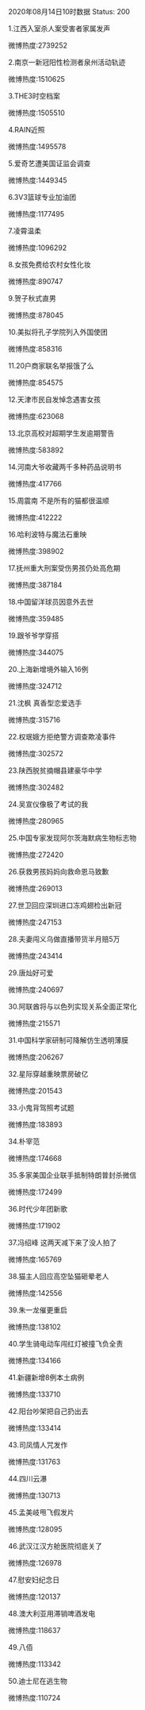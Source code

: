 2020年08月14日10时数据
Status: 200

1.江西入室杀人案受害者家属发声

微博热度:2739252

2.南京一新冠阳性检测者泉州活动轨迹

微博热度:1510625

3.THE3时空档案

微博热度:1505510

4.RAIN近照

微博热度:1495578

5.爱奇艺遭美国证监会调查

微博热度:1449345

6.3V3篮球专业加油团

微博热度:1177495

7.凌霄温柔

微博热度:1096292

8.女孩免费给农村女性化妆

微博热度:890747

9.贺子秋式直男

微博热度:878045

10.美拟将孔子学院列入外国使团

微博热度:858316

11.20户商家联名举报饿了么

微博热度:854575

12.天津市民自发悼念遇害女孩

微博热度:623068

13.北京高校对超期学生发逾期警告

微博热度:583892

14.河南大爷收藏两千多种药品说明书

微博热度:417766

15.周震南 不是所有的猫都很温顺

微博热度:412222

16.哈利波特与魔法石重映

微博热度:398902

17.抚州重大刑案受伤男孩仍处高危期

微博热度:387184

18.中国留洋球员因意外去世

微博热度:359485

19.跟爷爷学穿搭

微博热度:344075

20.上海新增境外输入16例

微博热度:324712

21.沈枫 真香型恋爱选手

微博热度:315716

22.权珉娥方拒绝警方调查欺凌事件

微博热度:302572

23.陕西脱贫摘帽县建豪华中学

微博热度:302482

24.吴宣仪像极了考试的我

微博热度:280965

25.中国专家发现阿尔茨海默病生物标志物

微博热度:272420

26.获救男孩妈妈向救命恩马致歉

微博热度:269013

27.世卫回应深圳进口冻鸡翅检出新冠

微博热度:247153

28.夫妻闯义乌做直播带货半月赔5万

微博热度:243414

29.唐灿好可爱

微博热度:240697

30.阿联酋将与以色列实现关系全面正常化

微博热度:215571

31.中国科学家研制可降解仿生透明薄膜

微博热度:206267

32.星际穿越重映票房破亿

微博热度:201543

33.小鬼背驾照考试题

微博热度:183893

34.朴宰范

微博热度:174668

35.多家美国企业联手抵制特朗普封杀微信

微博热度:172499

36.时代少年团新歌

微博热度:171902

37.冯绍峰 这两天减下来了没人拍了

微博热度:165769

38.猫主人回应高空坠猫砸晕老人

微博热度:142556

39.朱一龙催更重启

微博热度:138102

40.学生骑电动车闯红灯被撞飞负全责

微博热度:134166

41.新疆新增8例本土病例

微博热度:133710

42.阳台吵架把自己扔出去

微博热度:133414

43.司凤情人咒发作

微博热度:131763

44.四川云瀑

微博热度:130713

45.孟美岐甩飞假发片

微博热度:128095

46.武汉江汉方舱医院彻底关了

微博热度:126978

47.慰安妇纪念日

微博热度:120137

48.澳大利亚用滞销啤酒发电

微博热度:118637

49.八佰

微博热度:113342

50.迪士尼在逃生物

微博热度:110724

